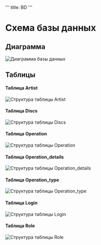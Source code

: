'''
title: BD
'''

# Схема базы данных

## Диаграмма

![Диаграмма базы данных](photo_2023-03-31_19-42-07.jpg)

## Таблицы

#### Таблица Artist

![Структура таблицы Artist](photo_2023-03-31_21-12-19.jpg)

#### Таблица Discs

![Структура таблицы Discs](photo_2023-03-31_21-14-29.jpg)

#### Таблица Operation

![Структура таблицы Operation](photo_2023-03-31_21-16-35.jpg)

#### Таблица Operation_details

![Структура таблицы Operation_details](photo_2023-03-31_21-19-43.jpg)

#### Таблица Operation_type

![Структура таблицы Operation_type](photo_2023-03-31_21-18-49.jpg)

#### Таблица Login

![Структура таблицы Login](photo_2023-04-01_23-23-25.jpg)

#### Таблица Role

![Структура таблицы Role](photo_2023-04-01_23-25-32.jpg)
